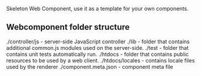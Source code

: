 Skeleton Web Component, use it as a template for your own components.

## Webcomponent folder structure

./controller/js 		- server-side JavaScript controller 
./lib          			- folder that contains additional common.js modules used on the server-side. 
./test         			- folder that contains unit tests automatically run. 
./htdocs       			- folder that contains public resources to be used by a web client. 
./htdocs/locales 		- contains locale files used by the renderer
./component.meta.json 	- component meta file